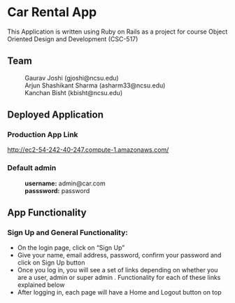 # Car Rental App 

This Application is written using Ruby on Rails as a project for course Object Oriented Design and Development (CSC-517)

## Team
<dd>Gaurav Joshi (gjoshi@ncsu.edu)</dd>
<dd>Arjun Shashikant Sharma (asharm33@ncsu.edu)</dd>
<dd>Kanchan Bisht (kbisht@ncsu.edu)</dd>

## Deployed Application 

### Production App Link
http://ec2-54-242-40-247.compute-1.amazonaws.com/

### Default admin
<dd><b>username:</b> admin@car.com</dd>
<dd><b>passsword:</b> password</dd>

## App Functionality

### Sign Up and General Functionality:

* On the login page, click on “Sign Up”
* Give your name, email address, password, confirm your password and click on Sign Up button
* Once you log in, you will see a set of links depending on whether you are a user, admin or super admin . Functionality for each of these links explained below
* After logging in, each page will have a Home and Logout button on top
